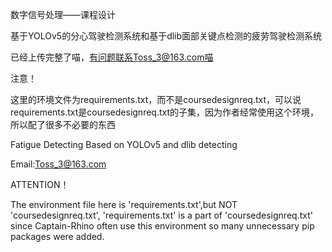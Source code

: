 数字信号处理——课程设计

基于YOLOv5的分心驾驶检测系统和基于dlib面部关键点检测的疲劳驾驶检测系统

已经上传完整了喵，有问题联系Toss_3@163.com喵

注意！

这里的环境文件为requirements.txt，而不是coursedesignreq.txt，可以说requirements.txt是coursedesignreq.txt的子集，因为作者经常使用这个环境，所以配了很多不必要的东西

Fatigue Detecting Based on YOLOv5 and dlib detecting

Email:Toss_3@163.com

ATTENTION！

The environment file here is 'requirements.txt',but NOT 'coursedesignreq.txt', 'requirements.txt' is a part of 'coursedesignreq.txt' since Captain-Rhino often use 
this environment so many unnecessary pip packages were added.

